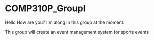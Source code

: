 # COMP310P_GroupI

Hello
How are you? I'm along in this group at the moment.

This group will create an event management system for sports events
